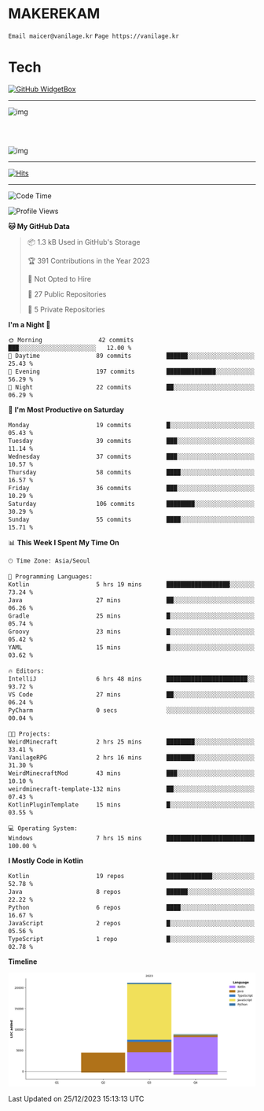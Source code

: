 # MAKEREKAM

`Email maicer@vanilage.kr`
`Page https://vanilage.kr`

# Tech

[![GitHub WidgetBox](https://github-widgetbox.vercel.app/api/skills?languages=python,js,ts,c,cpp,cs,java,kotlin,bash,md,html,css,xml,yaml,swift,powershell,json,R,SQL,php&tools=git,npm,gradle,nodejs,vercel,nginx&includeNames=true&theme=darkmode)](https://github.com/Jurredr/github-widgetbox)

---

![img](https://github-readme-stats.vercel.app/api/top-langs/?username=MAKEREKAM&layout=compact&theme=gruvbox)

<br>
<br>

![img](https://github-readme-stats.vercel.app/api/?username=MAKEREKAM&layout=compact&theme=gruvbox)

---

[![Hits](https://hits.seeyoufarm.com/api/count/incr/badge.svg?url=https%3A%2F%2Fgithub.com%2FMAKEREKAM&count_bg=%234A49D1&title_bg=%23555555&icon=&icon_color=%23E7E7E7&title=방문&edge_flat=false)](https://hits.seeyoufarm.com)

---

<!--START_SECTION:waka-->
![Code Time](http://img.shields.io/badge/Code%20Time-114%20hrs%208%20mins-blue)

![Profile Views](http://img.shields.io/badge/Profile%20Views-0-blue)

**🐱 My GitHub Data** 

> 📦 1.3 kB Used in GitHub's Storage 
 > 
> 🏆 391 Contributions in the Year 2023
 > 
> 🚫 Not Opted to Hire
 > 
> 📜 27 Public Repositories 
 > 
> 🔑 5 Private Repositories 
 > 
**I'm a Night 🦉** 

```text
🌞 Morning                42 commits          ███░░░░░░░░░░░░░░░░░░░░░░   12.00 % 
🌆 Daytime                89 commits          ██████░░░░░░░░░░░░░░░░░░░   25.43 % 
🌃 Evening                197 commits         ██████████████░░░░░░░░░░░   56.29 % 
🌙 Night                  22 commits          ██░░░░░░░░░░░░░░░░░░░░░░░   06.29 % 
```
📅 **I'm Most Productive on Saturday** 

```text
Monday                   19 commits          █░░░░░░░░░░░░░░░░░░░░░░░░   05.43 % 
Tuesday                  39 commits          ███░░░░░░░░░░░░░░░░░░░░░░   11.14 % 
Wednesday                37 commits          ███░░░░░░░░░░░░░░░░░░░░░░   10.57 % 
Thursday                 58 commits          ████░░░░░░░░░░░░░░░░░░░░░   16.57 % 
Friday                   36 commits          ███░░░░░░░░░░░░░░░░░░░░░░   10.29 % 
Saturday                 106 commits         ████████░░░░░░░░░░░░░░░░░   30.29 % 
Sunday                   55 commits          ████░░░░░░░░░░░░░░░░░░░░░   15.71 % 
```


📊 **This Week I Spent My Time On** 

```text
🕑︎ Time Zone: Asia/Seoul

💬 Programming Languages: 
Kotlin                   5 hrs 19 mins       ██████████████████░░░░░░░   73.24 % 
Java                     27 mins             ██░░░░░░░░░░░░░░░░░░░░░░░   06.26 % 
Gradle                   25 mins             █░░░░░░░░░░░░░░░░░░░░░░░░   05.74 % 
Groovy                   23 mins             █░░░░░░░░░░░░░░░░░░░░░░░░   05.42 % 
YAML                     15 mins             █░░░░░░░░░░░░░░░░░░░░░░░░   03.62 % 

🔥 Editors: 
IntelliJ                 6 hrs 48 mins       ███████████████████████░░   93.72 % 
VS Code                  27 mins             ██░░░░░░░░░░░░░░░░░░░░░░░   06.24 % 
PyCharm                  0 secs              ░░░░░░░░░░░░░░░░░░░░░░░░░   00.04 % 

🐱‍💻 Projects: 
WeirdMinecraft           2 hrs 25 mins       ████████░░░░░░░░░░░░░░░░░   33.41 % 
VanilageRPG              2 hrs 16 mins       ████████░░░░░░░░░░░░░░░░░   31.30 % 
WeirdMinecraftMod        43 mins             ███░░░░░░░░░░░░░░░░░░░░░░   10.10 % 
weirdminecraft-template-132 mins             ██░░░░░░░░░░░░░░░░░░░░░░░   07.43 % 
KotlinPluginTemplate     15 mins             █░░░░░░░░░░░░░░░░░░░░░░░░   03.55 % 

💻 Operating System: 
Windows                  7 hrs 15 mins       █████████████████████████   100.00 % 
```

**I Mostly Code in Kotlin** 

```text
Kotlin                   19 repos            █████████████░░░░░░░░░░░░   52.78 % 
Java                     8 repos             ██████░░░░░░░░░░░░░░░░░░░   22.22 % 
Python                   6 repos             ████░░░░░░░░░░░░░░░░░░░░░   16.67 % 
JavaScript               2 repos             █░░░░░░░░░░░░░░░░░░░░░░░░   05.56 % 
TypeScript               1 repo              █░░░░░░░░░░░░░░░░░░░░░░░░   02.78 % 
```



**Timeline**

![Lines of Code chart](https://raw.githubusercontent.com/MAKEREKAM/MAKEREKAM/main/assets/bar_graph.png)


 Last Updated on 25/12/2023 15:13:13 UTC
<!--END_SECTION:waka-->
